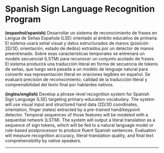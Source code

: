 # Spanish Sign Language Recognition Program

**(espanhol/spanish)**
Desarrollar un sistema de reconocimiento de frases en Lengua de Señas Española (LSE) orientado al ámbito educativo de primaria. El sistema usará señal visual y datos estructurados de manos (posición 2D/3D, orientación, estado de dedos) extraídos por un detector de manos preentrenado. Sobre esas características temporales se entrenará un modelo secuencial (LSTM) para reconocer un conjunto acotado de frases. El sistema producirá una traducción literal en forma de secuencia de tokens de señas, que luego será pasada a un modelo de lenguaje natural para convertir esa representación literal en oraciones legibles en español. Se evaluará precisión de reconocimiento, calidad de la traducción literal y comprensibilidad del texto final por hablantes nativos. 

**(ingles/english)**
Develop a phrase-level recognition system for Spanish Sign Language (LSE) targeting primary-education vocabulary. The system will use visual input and structured hand data (2D/3D coordinates, orientation, finger states) extracted by a pre-trained hand/keypoint detector. Temporal sequences of those features will be modeled with a sequential network (LSTM). The system will output a literal translation as a sequence of sign tokens, which will be fed to a natural language model or rule-based postprocessor to produce fluent Spanish sentences. Evaluation will measure recognition accuracy, literal-translation quality, and final text comprehensibility by native speakers.

---


